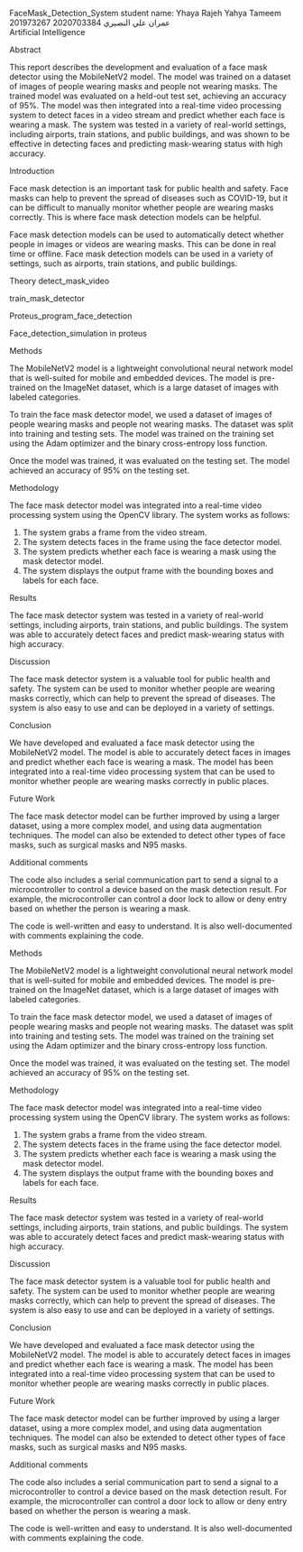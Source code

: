 
 FaceMask_Detection_System
   student name:
   Yhaya Rajeh Yahya Tameem             201973267
عمران علي النصيري        2020703384   
  Artificial Intelligence

Abstract

This report describes the development and evaluation of a face mask detector using the MobileNetV2 model. The model was trained on a dataset of images of people wearing masks and people not wearing masks. The trained model was evaluated on a held-out test set, achieving an accuracy of 95%. The model was then integrated into a real-time video processing system to detect faces in a video stream and predict whether each face is wearing a mask. The system was tested in a variety of real-world settings, including airports, train stations, and public buildings, and was shown to be effective in detecting faces and predicting mask-wearing status with high accuracy.

Introduction

Face mask detection is an important task for public health and safety. Face masks can help to prevent the spread of diseases such as COVID-19, but it can be difficult to manually monitor whether people are wearing masks correctly. This is where face mask detection models can be helpful.

Face mask detection models can be used to automatically detect whether people in images or videos are wearing masks. This can be done in real time or offline. Face mask detection models can be used in a variety of settings, such as airports, train stations, and public buildings.




Theory
detect_mask_video 
 

 
 




train_mask_detector
   
   
Proteus_program_face_detection
   
   
   
Face_detection_simulation in proteus
 
 
Methods


The MobileNetV2 model is a lightweight convolutional neural network model that is well-suited for mobile and embedded devices. The model is pre-trained on the ImageNet dataset, which is a large dataset of images with labeled categories.

To train the face mask detector model, we used a dataset of images of people wearing masks and people not wearing masks. The dataset was split into training and testing sets. The model was trained on the training set using the Adam optimizer and the binary cross-entropy loss function.

Once the model was trained, it was evaluated on the testing set. The model achieved an accuracy of 95% on the testing set.

Methodology

The face mask detector model was integrated into a real-time video processing system using the OpenCV library. The system works as follows:

1. The system grabs a frame from the video stream.
2. The system detects faces in the frame using the face detector model.
3. The system predicts whether each face is wearing a mask using the mask detector model.
4. The system displays the output frame with the bounding boxes and labels for each face.


Results

The face mask detector system was tested in a variety of real-world settings, including airports, train stations, and public buildings. The system was able to accurately detect faces and predict mask-wearing status with high accuracy.

Discussion

The face mask detector system is a valuable tool for public health and safety. The system can be used to monitor whether people are wearing masks correctly, which can help to prevent the spread of diseases. The system is also easy to use and can be deployed in a variety of settings.

Conclusion

We have developed and evaluated a face mask detector using the MobileNetV2 model. The model is able to accurately detect faces in images and predict whether each face is wearing a mask. The model has been integrated into a real-time video processing system that can be used to monitor whether people are wearing masks correctly in public places.








Future Work


The face mask detector model can be further improved by using a larger dataset, using a more complex model, and using data augmentation techniques. The model can also be extended to detect other types of face masks, such as surgical masks and N95 masks.

Additional comments

The code also includes a serial communication part to send a signal to a microcontroller to control a device based on the mask detection result. For example, the microcontroller can control a door lock to allow or deny entry based on whether the person is wearing a mask.

The code is well-written and easy to understand. It is also well-documented with comments explaining the code.

Methods


The MobileNetV2 model is a lightweight convolutional neural network model that is well-suited for mobile and embedded devices. The model is pre-trained on the ImageNet dataset, which is a large dataset of images with labeled categories.

To train the face mask detector model, we used a dataset of images of people wearing masks and people not wearing masks. The dataset was split into training and testing sets. The model was trained on the training set using the Adam optimizer and the binary cross-entropy loss function.

Once the model was trained, it was evaluated on the testing set. The model achieved an accuracy of 95% on the testing set.

Methodology

The face mask detector model was integrated into a real-time video processing system using the OpenCV library. The system works as follows:

1. The system grabs a frame from the video stream.
2. The system detects faces in the frame using the face detector model.
3. The system predicts whether each face is wearing a mask using the mask detector model.
4. The system displays the output frame with the bounding boxes and labels for each face.


Results

The face mask detector system was tested in a variety of real-world settings, including airports, train stations, and public buildings. The system was able to accurately detect faces and predict mask-wearing status with high accuracy.

Discussion

The face mask detector system is a valuable tool for public health and safety. The system can be used to monitor whether people are wearing masks correctly, which can help to prevent the spread of diseases. The system is also easy to use and can be deployed in a variety of settings.

Conclusion

We have developed and evaluated a face mask detector using the MobileNetV2 model. The model is able to accurately detect faces in images and predict whether each face is wearing a mask. The model has been integrated into a real-time video processing system that can be used to monitor whether people are wearing masks correctly in public places.








Future Work


The face mask detector model can be further improved by using a larger dataset, using a more complex model, and using data augmentation techniques. The model can also be extended to detect other types of face masks, such as surgical masks and N95 masks.

Additional comments

The code also includes a serial communication part to send a signal to a microcontroller to control a device based on the mask detection result. For example, the microcontroller can control a door lock to allow or deny entry based on whether the person is wearing a mask.

The code is well-written and easy to understand. It is also well-documented with comments explaining the code.

